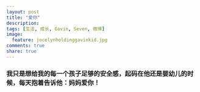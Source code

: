 ```yaml
---
layout: post
title: "爱你"
description: 
tags: [生活, 成长, Gavin, Seven, 微博]
image:
  feature: jocelynholdinggavinkid.jpg
comments: true
share: true
---
```


### 我只是想给我的每一个孩子足够的安全感，起码在他还是婴幼儿的时候，每天抱着告诉他：妈妈爱你！ ###


